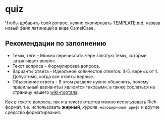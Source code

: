 # quiz

Чтобы добавить свой вопрос, нужно скопировать [TEMPLATE.md](TEMPLATE.md), назвав новый файл латиницей в виде CamelCase.

## Рекомендации по заполнению

* Темы, теги - Можно перечислить чере запятую темы, который затрагивает вопрос.
* Текст вопроса - Формулировка вопроса.
* Варианты ответа - Идеальное количестов ответов: 4-5, верных от 1. Допустимо, когда все ответы верные.
* Объяснение ответа - В этом разделе нужно объяснить, почему правильный вариант(ы) явлюятся таковыми, а также сослаться на страницу нашего [wiki-портала](https://technical-excellence.ru/wiki/).

Как в тексте вопроса, так и в тексте ответов можно использовать Rich-формат, т.е. использовать **жирный**, *курсив*, ```моноширинный шрифт``` и другие средства форматирвания.
